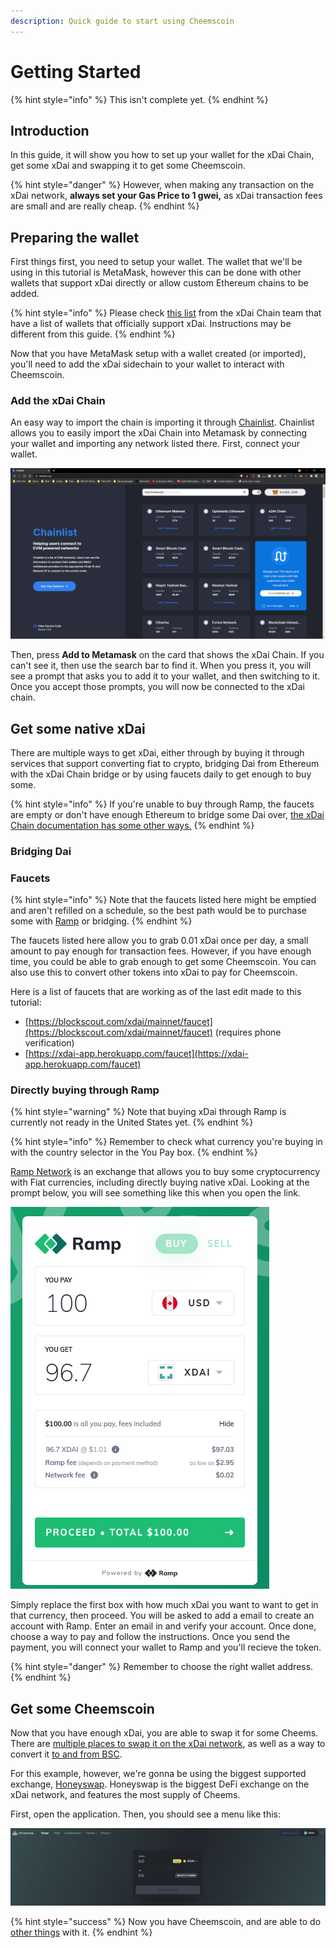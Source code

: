 ```yaml
---
description: Quick guide to start using Cheemscoin
---
```


# Getting Started

{% hint style="info" %}
This isn't complete yet.
{% endhint %}

## Introduction

In this guide, it will show you how to set up your wallet for the xDai Chain, get some xDai and swapping it to get some Cheemscoin.

{% hint style="danger" %}
However, when making any transaction on the xDai network, **always set your Gas Price to 1 gwei,** as xDai transaction fees are small and are really cheap.
{% endhint %}

## Preparing the wallet

First things first, you need to setup your wallet. The wallet that we'll be using in this tutorial is MetaMask, however this can be done with other wallets that support xDai directly or allow custom Ethereum chains to be added.

{% hint style="info" %}
Please check [this list](https://www.xdaichain.com/for-users/wallets) from the xDai Chain team that have a list of wallets that officially support xDai. Instructions may be different from this guide.
{% endhint %}

Now that you have MetaMask setup with a wallet created \(or imported\), you'll need to add the xDai sidechain to your wallet to interact with Cheemscoin.

### Add the xDai Chain

An easy way to import the chain is importing it through [Chainlist](https://chainlist.org/). Chainlist allows you to easily import the xDai Chain into Metamask by connecting your wallet and importing any network listed there. First, connect your wallet.

![What you should see after you connect your wallet.](../.gitbook/assets/image%20%281%29.png)

Then, press **Add to Metamask** on the card that shows the xDai Chain. If you can't see it, then use the search bar to find it. When you press it, you will see a prompt that asks you to add it to your wallet, and then switching to it. Once you accept those prompts, you will now be connected to the xDai chain.

## Get some native xDai

There are multiple ways to get xDai, either through by buying it through services that support converting fiat to crypto, bridging Dai from Ethereum with the xDai Chain bridge or by using faucets daily to get enough to buy some.

{% hint style="info" %}
If you're unable to buy through Ramp, the faucets are empty or don't have enough Ethereum to bridge some Dai over, [the xDai Chain documentation has some other ways.](https://www.xdaichain.com/for-users/get-xdai-tokens)
{% endhint %}

### Bridging Dai

### Faucets

{% hint style="info" %}
Note that the faucets listed here might be emptied and aren't refilled on a schedule, so the best path would be to purchase some with [Ramp](https://ramp.network) or bridging.
{% endhint %}

The faucets listed here allow you to grab 0.01 xDai once per day, a small amount to pay enough for transaction fees. However, if you have enough time, you could be able to grab enough to get some Cheemscoin. You can also use this to convert other tokens into xDai to pay for Cheemscoin.

Here is a list of faucets that are working as of the last edit made to this tutorial:

* [https://blockscout.com/xdai/mainnet/faucet](https://blockscout.com/xdai/mainnet/faucet) \(requires phone verification\)
* [https://xdai-app.herokuapp.com/faucet](https://xdai-app.herokuapp.com/faucet)

### Directly buying through Ramp

{% hint style="warning" %}
Note that buying xDai through Ramp is currently not ready in the United States yet.
{% endhint %}

{% hint style="info" %}
Remember to check what currency you're buying in with the country selector in the You Pay box.
{% endhint %}

[Ramp Network](https://ramp.network/buy/?defaultAsset=XDAI) is an exchange that allows you to buy some cryptocurrency with Fiat currencies, including directly buying native xDai. Looking at the prompt below, you will see something like this when you open the link.

![What you will see upon opening the link. Currency may be different.](../.gitbook/assets/image%20%282%29.png)

Simply replace the first box with how much xDai you want to want to get in that currency, then proceed. You will be asked to add a email to create an account with Ramp. Enter an email in and verify your account. Once done, choose a way to pay and follow the instructions. Once you send the payment, you will connect your wallet to Ramp and you'll recieve the token.

{% hint style="danger" %}
Remember to choose the right wallet address.
{% endhint %}

## Get some Cheemscoin

Now that you have enough xDai, you are able to swap it for some Cheems. There are [multiple places to swap it on the xDai network](where-to-buy-cheemscoin.md#xdai-chain), as well as a way to convert it [to and from BSC](tutorials/binance-smart-chain-tutorial.md).

For this example, however, we're gonna be using the biggest supported exchange, [Honeyswap](https://app.honeyswap.org). Honeyswap is the biggest DeFi exchange on the xDai network, and features the most supply of Cheems.

First, open the application. Then, you should see a menu like this:

![The menu of Honeyswap.](../.gitbook/assets/image%20%284%29.png)

{% hint style="success" %}
Now you have Cheemscoin, and are able to do [other things](tutorials/) with it.
{% endhint %}



